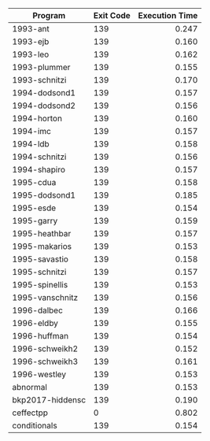 | Program | Exit Code | Execution Time |
| ------- |:--------- | --------------:|
| 1993-ant | 139 | 0.247 |
| 1993-ejb | 139 | 0.160 |
| 1993-leo | 139 | 0.162 |
| 1993-plummer | 139 | 0.155 |
| 1993-schnitzi | 139 | 0.170 |
| 1994-dodsond1 | 139 | 0.157 |
| 1994-dodsond2 | 139 | 0.156 |
| 1994-horton | 139 | 0.160 |
| 1994-imc | 139 | 0.157 |
| 1994-ldb | 139 | 0.158 |
| 1994-schnitzi | 139 | 0.156 |
| 1994-shapiro | 139 | 0.157 |
| 1995-cdua | 139 | 0.158 |
| 1995-dodsond1 | 139 | 0.185 |
| 1995-esde | 139 | 0.154 |
| 1995-garry | 139 | 0.159 |
| 1995-heathbar | 139 | 0.157 |
| 1995-makarios | 139 | 0.153 |
| 1995-savastio | 139 | 0.158 |
| 1995-schnitzi | 139 | 0.157 |
| 1995-spinellis | 139 | 0.153 |
| 1995-vanschnitz | 139 | 0.156 |
| 1996-dalbec | 139 | 0.166 |
| 1996-eldby | 139 | 0.155 |
| 1996-huffman | 139 | 0.154 |
| 1996-schweikh2 | 139 | 0.152 |
| 1996-schweikh3 | 139 | 0.161 |
| 1996-westley | 139 | 0.153 |
| abnormal | 139 | 0.153 |
| bkp2017-hiddensc | 139 | 0.190 |
| ceffectpp | 0 | 0.802 |
| conditionals | 139 | 0.154 |
